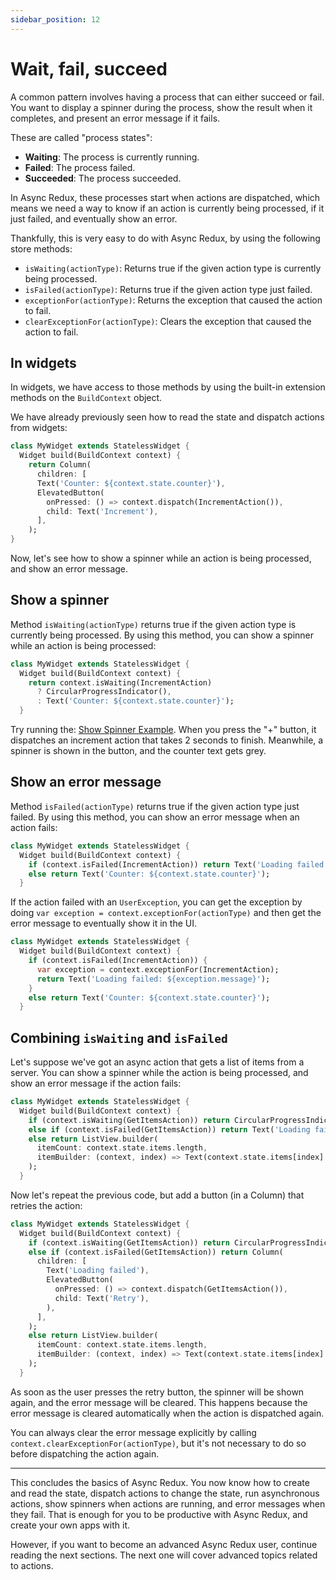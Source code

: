 ```yaml
---
sidebar_position: 12
---
```


# Wait, fail, succeed

A common pattern involves having a process that can either succeed or fail.
You want to display a spinner during the process, show the result when it completes,
and present an error message if it fails.

These are called "process states":

* **Waiting**: The process is currently running.
* **Failed**: The process failed.
* **Succeeded**: The process succeeded.

In Async Redux, these processes start when actions are dispatched, which means we need a way to
know if an action is currently being processed, if it just failed, and eventually show an error.

Thankfully, this is very easy to do with Async Redux, by using the following store methods:

* `isWaiting(actionType)`: Returns true if the given action type is currently being processed.
* `isFailed(actionType)`: Returns true if the given action type just failed.
* `exceptionFor(actionType)`: Returns the exception that caused the action to fail.
* `clearExceptionFor(actionType)`: Clears the exception that caused the action to fail.

## In widgets

In widgets, we have access to those methods by using the built-in extension methods on
the `BuildContext` object.

We have already previously seen how to read the state and dispatch actions from widgets:

```dart
class MyWidget extends StatelessWidget {  
  Widget build(BuildContext context) {
    return Column(
      children: [
      Text('Counter: ${context.state.counter}'),
      ElevatedButton(
        onPressed: () => context.dispatch(IncrementAction()),
        child: Text('Increment'),
      ],
    );
}
```

Now, let's see how to show a spinner while an action is being processed, and show an error message.

## Show a spinner

Method `isWaiting(actionType)` returns true if the given action type is currently being
processed. By using this method, you can show a spinner while an action is being processed:

```dart
class MyWidget extends StatelessWidget {  
  Widget build(BuildContext context) {
    return context.isWaiting(IncrementAction) 
      ? CircularProgressIndicator(),
      : Text('Counter: ${context.state.counter}');
  }          
```

Try running
the: <a href="https://github.com/marcglasberg/async_redux/blob/master/example/lib/main_show_spinner.dart">Show Spinner Example</a>.
When you press the "+" button, it dispatches an increment action that
takes 2 seconds to finish. Meanwhile, a spinner is shown in the button, and the counter text gets
grey.

## Show an error message

Method `isFailed(actionType)` returns true if the given action type just failed.
By using this method, you can show an error message when an action fails:

```dart
class MyWidget extends StatelessWidget {  
  Widget build(BuildContext context) {
    if (context.isFailed(IncrementAction)) return Text('Loading failed');
    else return Text('Counter: ${context.state.counter}');
  }          
```

If the action failed with an `UserException`, you can get the exception by doing
`var exception = context.exceptionFor(actionType)` and then get the error message
to eventually show it in the UI.

```dart
class MyWidget extends StatelessWidget {  
  Widget build(BuildContext context) {
    if (context.isFailed(IncrementAction)) {
      var exception = context.exceptionFor(IncrementAction);
      return Text('Loading failed: ${exception.message}');
    }
    else return Text('Counter: ${context.state.counter}');
  }
```

## Combining `isWaiting` and `isFailed`

Let's suppose we've got an async action that gets a list of items from a server. You can show a
spinner while the action is being processed, and show an error message if the action fails:

```dart
class MyWidget extends StatelessWidget {  
  Widget build(BuildContext context) {
    if (context.isWaiting(GetItemsAction)) return CircularProgressIndicator();
    else if (context.isFailed(GetItemsAction)) return Text('Loading failed');
    else return ListView.builder(
      itemCount: context.state.items.length,
      itemBuilder: (context, index) => Text(context.state.items[index].name),
    );
  }          
```

Now let's repeat the previous code, but add a button (in a Column) that retries the action:

```dart
class MyWidget extends StatelessWidget {  
  Widget build(BuildContext context) {
    if (context.isWaiting(GetItemsAction)) return CircularProgressIndicator();
    else if (context.isFailed(GetItemsAction)) return Column(
      children: [
        Text('Loading failed'),
        ElevatedButton(
          onPressed: () => context.dispatch(GetItemsAction()),
          child: Text('Retry'),
        ),
      ],
    );
    else return ListView.builder(
      itemCount: context.state.items.length,
      itemBuilder: (context, index) => Text(context.state.items[index].name),
    );
  }          
```

As soon as the user presses the retry button, the spinner will be shown again, and the
error message will be cleared. This happens because the error message is cleared automatically when
the action is dispatched again.

You can always clear the error message explicitly by
calling `context.clearExceptionFor(actionType)`, but it's not necessary to do so before
dispatching the action again.

<hr></hr>

This concludes the basics of Async Redux. You now know how to create and read the state,
dispatch actions to change the state, run asynchronous actions,
show spinners when actions are running, and error messages when they fail.
That is enough for you to be productive with Async Redux, and create your own apps with it.

However, if you want to become an advanced Async Redux user, continue reading the next sections.
The next one will cover advanced topics related to actions.
